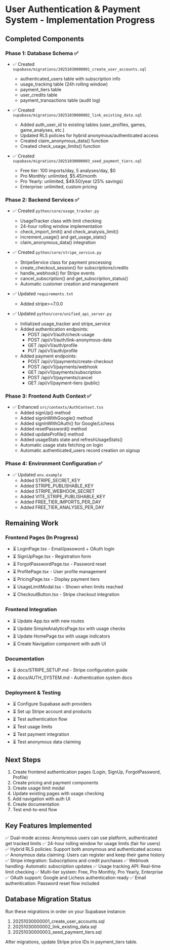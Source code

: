 # User Authentication & Payment System - Implementation Progress

## Completed Components

### Phase 1: Database Schema ✅
- ✅ Created `supabase/migrations/20251030000001_create_user_accounts.sql`
  - authenticated_users table with subscription info
  - usage_tracking table (24h rolling window)
  - payment_tiers table
  - user_credits table
  - payment_transactions table (audit log)

- ✅ Created `supabase/migrations/20251030000002_link_existing_data.sql`
  - Added auth_user_id to existing tables (user_profiles, games, game_analyses, etc.)
  - Updated RLS policies for hybrid anonymous/authenticated access
  - Created claim_anonymous_data() function
  - Created check_usage_limits() function

- ✅ Created `supabase/migrations/20251030000003_seed_payment_tiers.sql`
  - Free tier: 100 imports/day, 5 analyses/day, $0
  - Pro Monthly: unlimited, $5.45/month
  - Pro Yearly: unlimited, $49.50/year (25% savings)
  - Enterprise: unlimited, custom pricing

### Phase 2: Backend Services ✅
- ✅ Created `python/core/usage_tracker.py`
  - UsageTracker class with limit checking
  - 24-hour rolling window implementation
  - check_import_limit() and check_analysis_limit()
  - increment_usage() and get_usage_stats()
  - claim_anonymous_data() integration

- ✅ Created `python/core/stripe_service.py`
  - StripeService class for payment processing
  - create_checkout_session() for subscriptions/credits
  - handle_webhook() for Stripe events
  - cancel_subscription() and get_subscription_status()
  - Automatic customer creation and management

- ✅ Updated `requirements.txt`
  - Added stripe>=7.0.0

- ✅ Updated `python/core/unified_api_server.py`
  - Initialized usage_tracker and stripe_service
  - Added authentication endpoints:
    - POST /api/v1/auth/check-usage
    - POST /api/v1/auth/link-anonymous-data
    - GET /api/v1/auth/profile
    - PUT /api/v1/auth/profile
  - Added payment endpoints:
    - POST /api/v1/payments/create-checkout
    - POST /api/v1/payments/webhook
    - GET /api/v1/payments/subscription
    - POST /api/v1/payments/cancel
    - GET /api/v1/payment-tiers (public)

### Phase 3: Frontend Auth Context ✅
- ✅ Enhanced `src/contexts/AuthContext.tsx`
  - Added signUp() method
  - Added signInWithGoogle() method
  - Added signInWithOAuth() for Google/Lichess
  - Added resetPassword() method
  - Added updateProfile() method
  - Added usageStats state and refreshUsageStats()
  - Automatic usage stats fetching on login
  - Automatic authenticated_users record creation on signup

### Phase 4: Environment Configuration ✅
- ✅ Updated `env.example`
  - Added STRIPE_SECRET_KEY
  - Added STRIPE_PUBLISHABLE_KEY
  - Added STRIPE_WEBHOOK_SECRET
  - Added VITE_STRIPE_PUBLISHABLE_KEY
  - Added FREE_TIER_IMPORTS_PER_DAY
  - Added FREE_TIER_ANALYSES_PER_DAY

## Remaining Work

### Frontend Pages (In Progress)
- ⏳ LoginPage.tsx - Email/password + OAuth login
- ⏳ SignUpPage.tsx - Registration form
- ⏳ ForgotPasswordPage.tsx - Password reset
- ⏳ ProfilePage.tsx - User profile management
- ⏳ PricingPage.tsx - Display payment tiers
- ⏳ UsageLimitModal.tsx - Shown when limits reached
- ⏳ CheckoutButton.tsx - Stripe checkout integration

### Frontend Integration
- ⏳ Update App.tsx with new routes
- ⏳ Update SimpleAnalyticsPage.tsx with usage checks
- ⏳ Update HomePage.tsx with usage indicators
- ⏳ Create Navigation component with auth UI

### Documentation
- ⏳ docs/STRIPE_SETUP.md - Stripe configuration guide
- ⏳ docs/AUTH_SYSTEM.md - Authentication system docs

### Deployment & Testing
- ⏳ Configure Supabase auth providers
- ⏳ Set up Stripe account and products
- ⏳ Test authentication flow
- ⏳ Test usage limits
- ⏳ Test payment integration
- ⏳ Test anonymous data claiming

## Next Steps

1. Create frontend authentication pages (Login, SignUp, ForgotPassword, Profile)
2. Create pricing and payment components
3. Create usage limit modal
4. Update existing pages with usage checking
5. Add navigation with auth UI
6. Create documentation
7. Test end-to-end flow

## Key Features Implemented

✅ Dual-mode access: Anonymous users can use platform, authenticated get tracked limits
✅ 24-hour rolling window for usage limits (fair for users)
✅ Hybrid RLS policies: Support both anonymous and authenticated access
✅ Anonymous data claiming: Users can register and keep their game history
✅ Stripe integration: Subscriptions and credit purchases
✅ Webhook handling: Automatic subscription updates
✅ Usage tracking API: Real-time limit checking
✅ Multi-tier system: Free, Pro Monthly, Pro Yearly, Enterprise
✅ OAuth support: Google and Lichess authentication ready
✅ Email authentication: Password reset flow included

## Database Migration Status

Run these migrations in order on your Supabase instance:
1. 20251030000001_create_user_accounts.sql
2. 20251030000002_link_existing_data.sql
3. 20251030000003_seed_payment_tiers.sql

After migrations, update Stripe price IDs in payment_tiers table.
